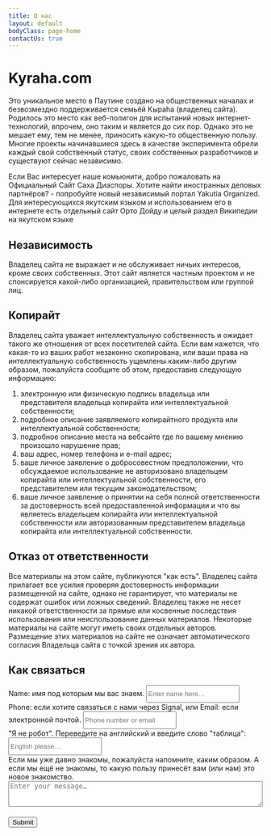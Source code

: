 ```yaml
---
title: О нас
layout: default
bodyClass: page-home
contactUs: true
---
```


# Kyraha.com

Это уникальное место в Паутине создано на общественных началах и безвозмездно поддерживается семьёй Кыраhа (владелец сайта). Родилось это место как веб-полигон для испытаний новых интернет-технологий, впрочем, оно таким и является до сих пор. Однако это не мешает ему, тем не менее, приносить какую-то общественную пользу. Многие проекты начинавшиеся здесь в качестве эксперимента обрели каждый свой собственный статус, своих собственных разработчиков и существуют сейчас независимо.

Если Вас интересует наше комьюнити, добро пожаловать на Официальный Сайт Саха Диаспоры. Хотите найти иностранных деловых партнёров? - попробуйте новый независимый портал Yakutia Organized. Для интересующихся якутским языком и использованием его в интернете есть отдельный сайт Орто Дойду и целый раздел Википедии на якутском языке

## Независимость

Владелец сайта не выражает и не обслуживает ничьих интересов, кроме своих собственных. Этот сайт является частным проектом и не спонсируется какой-либо организацией, правительством или группой лиц.

## Копирайт

Владелец сайта уважает интеллектуальную собственность и ожидает такого же отношения от всех посетителей сайта. Если вам кажется, что какая-то из ваших работ незаконно скопирована, или ваши права на интеллектуальную собственность ущемлены каким-либо другим образом, пожалуйста сообщите об этом, предоставив следующую информацию:

1.    электронную или физическую подпись владельца или представителя владельца копирайта или интеллектуальной собственности;
1.    подробное описание заявляемого копирайтного продукта или интеллектуальной собственности;
1.    подробное описание места на вебсайте где по вашему мнению произошло нарушение прав;
1.    ваш адрес, номер телефона и e-mail адрес;
1.    ваше личное заявление о добросовестном предположении, что обсуждаемое использование не авторизовано владельцем копирайта или интеллектуальной собственности, его представителем или текущим законодательством;
1.    ваше личное заявление о принятии на себя полной ответственности за достоверность всей предоставленной информации и что вы являетесь владельцем копирайта или интеллектуальной собственности или авторизованным представителем владельца копирайта или интеллектуальной собственности.

## Отказ от ответственности

Все материалы на этом сайте, публикуются "как есть". Владелец сайта прилагает все усилия проверяя достоверность информации размещенной на сайте, однако не гарантирует, что материалы не содержат ошибок или ложных сведений. Владелец также не несет никакой ответственности за прямые или косвенные последствия использования или неиспользование данных материалов. Некоторые материалы на сайте могут иметь своих отдельных авторов. Размещение этих материалов на сайте не означает автоматического согласия Владельца сайта с точкой зрения их автора.

## Как связаться

<form id="contact-form" method="post">
    Name: имя под которым мы вас знаем.
    <input type="text" style="height:35px;" id="name-input" placeholder="Enter name here…" class="form-control" style="width:100%;" /><br/>
    Phone: если хотите связаться с нами через Signal, или Email: если электронной почтой.
    <input type="phone" style="height:35px;" id="phone-input" placeholder="Phone number or email" class="form-control" style="width:100%;"/><br/>
    "Я не робот". Переведите на английский и введите слово "таблица":
    <input type="email" style="height:35px;" id="email-input" placeholder="English please…" class="form-control" style="width:100%;"/><br/>
    Если мы уже давно знакомы, пожалуйста напомните, каким образом. А если мы ещё не знакомы,
    то какую пользу принесёт вам (или нам) это новое знакомство.
    <textarea id="description-input" rows="3" placeholder="Enter your message…" class="form-control" style="width:100%;"></textarea><br/>
    <button type="button" onClick="submitToAPI(event)" class="btn btn-lg" style="margin-top:20px;">Submit</button>
</form>
